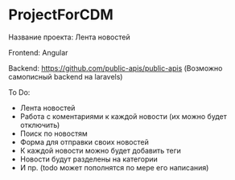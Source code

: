 # ProjectForCDM
Название проекта: Лента новостей

Frontend: Angular

Backend: https://github.com/public-apis/public-apis (Возможно самописный backend на laravels)

To Do:
* Лента новостей
* Работа с коментариями к каждой новости (их можно будет отключить)
* Поиск по новостям
* Форма для отправки своих новостей
* К каждой новости можно будет добавить теги
* Новости будут разделены на категории
* И пр. (todo может пополнятся по мере его написания)
